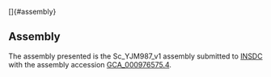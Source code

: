 []{#assembly}

Assembly
--------

The assembly presented is the Sc\_YJM987\_v1 assembly submitted to
[INSDC](http://www.insdc.org) with the assembly accession
[GCA\_000976575.4](http://www.ebi.ac.uk/ena/data/view/GCA_000976575.4).
